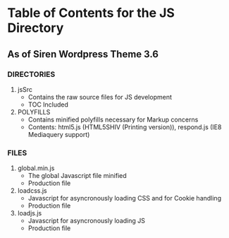 # Table of Contents for the JS Directory #
## As of Siren Wordpress Theme 3.6 ##

### DIRECTORIES ###
1. jsSrc
	- Contains the raw source files for JS development
	- TOC Included
2. POLYFILLS
	- Contains minified polyfills necessary for Markup concerns
	- Contents: html5.js (HTML5SHIV (Printing version)), respond.js (IE8 Mediaquery support)

### FILES ###
1. global.min.js
	- The global Javascript file minified
	- Production file
2. loadcss.js
	- Javascript for asyncronously loading CSS and for Cookie handling
	- Production file
3. loadjs.js
	- Javascript for asyncronously loading JS
	- Production file